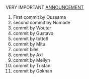 VERY IMPORTANT [ANNOUNCEMENT](https://www.youtube.com/watch?v=dQw4w9WgXcQ)

1. First commit by Oussama
2. second commit by Nomade
3. commit by Wouter
4. commit by Gustavo
5. commit by totto9
6. commit by Mitu
7. commit bilel
8. commit by Axl
9. commit by Meilyn
10. commit by Tristan 
11. commit by Gokhan
